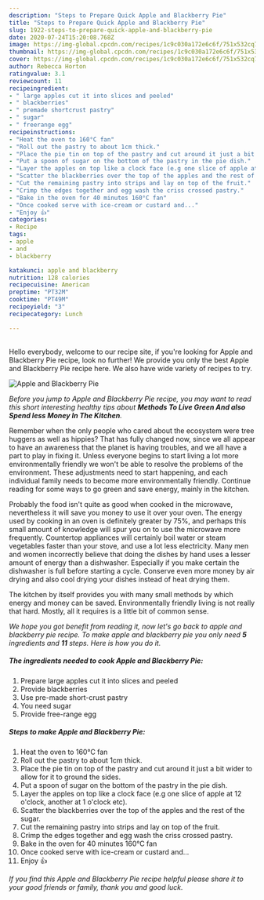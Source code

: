 ```yaml
---
description: "Steps to Prepare Quick Apple and Blackberry Pie"
title: "Steps to Prepare Quick Apple and Blackberry Pie"
slug: 1922-steps-to-prepare-quick-apple-and-blackberry-pie
date: 2020-07-24T15:20:08.768Z
image: https://img-global.cpcdn.com/recipes/1c9c030a172e6c6f/751x532cq70/apple-and-blackberry-pie-recipe-main-photo.jpg
thumbnail: https://img-global.cpcdn.com/recipes/1c9c030a172e6c6f/751x532cq70/apple-and-blackberry-pie-recipe-main-photo.jpg
cover: https://img-global.cpcdn.com/recipes/1c9c030a172e6c6f/751x532cq70/apple-and-blackberry-pie-recipe-main-photo.jpg
author: Rebecca Horton
ratingvalue: 3.1
reviewcount: 11
recipeingredient:
- " large apples cut it into slices and peeled"
- " blackberries"
- " premade shortcrust pastry"
- " sugar"
- " freerange egg"
recipeinstructions:
- "Heat the oven to 160°C fan"
- "Roll out the pastry to about 1cm thick."
- "Place the pie tin on top of the pastry and cut around it just a bit wider to allow for it to ground the sides."
- "Put a spoon of sugar on the bottom of the pastry in the pie dish."
- "Layer the apples on top like a clock face (e.g one slice of apple at 12 o&#39;clock, another at 1 o&#39;clock etc)."
- "Scatter the blackberries over the top of the apples and the rest of the sugar."
- "Cut the remaining pastry into strips and lay on top of the fruit."
- "Crimp the edges together and egg wash the criss crossed pastry."
- "Bake in the oven for 40 minutes 160°C fan"
- "Once cooked serve with ice-cream or custard and..."
- "Enjoy 👍"
categories:
- Recipe
tags:
- apple
- and
- blackberry

katakunci: apple and blackberry 
nutrition: 128 calories
recipecuisine: American
preptime: "PT32M"
cooktime: "PT49M"
recipeyield: "3"
recipecategory: Lunch

---
```

<br>
Hello everybody, welcome to our recipe site, if you're looking for Apple and Blackberry Pie recipe, look no further! We provide you only the best Apple and Blackberry Pie recipe here. We also have wide variety of recipes to try.
<br>


![Apple and Blackberry Pie](https://img-global.cpcdn.com/recipes/1c9c030a172e6c6f/751x532cq70/apple-and-blackberry-pie-recipe-main-photo.jpg)

<i>Before you jump to Apple and Blackberry Pie recipe, you may want to read this short interesting healthy tips about 
<strong>Methods To Live Green And also Spend less Money In The Kitchen</strong>.</i>
</br>

Remember when the only people who cared about the ecosystem were tree huggers as well as hippies? That has fully changed now, since we all appear to have an awareness that the planet is having troubles, and we all have a part to play in fixing it. Unless everyone begins to start living a lot more environmentally friendly we won't be able to resolve the problems of the environment. These adjustments need to start happening, and each individual family needs to become more environmentally friendly. Continue reading for some ways to go green and save energy, mainly in the kitchen.

Probably the food isn't quite as good when cooked in the microwave, nevertheless it will save you money to use it over your oven. The energy used by cooking in an oven is definitely greater by 75%, and perhaps this small amount of knowledge will spur you on to use the microwave more frequently. Countertop appliances will certainly boil water or steam vegetables faster than your stove, and use a lot less electricity. Many men and women incorrectly believe that doing the dishes by hand uses a lesser amount of energy than a dishwasher. Especially if you make certain the dishwasher is full before starting a cycle. Conserve even more money by air drying and also cool drying your dishes instead of heat drying them.

The kitchen by itself provides you with many small methods by which energy and money can be saved. Environmentally friendly living is not really that hard. Mostly, all it requires is a little bit of common sense.


<i>We hope you got benefit from reading it, now let's go back to apple and blackberry pie recipe. To make apple and blackberry pie you only need <strong>5</strong> ingredients and <strong>11</strong> steps. Here is how you do it.
</i>

##### The ingredients needed to cook Apple and Blackberry Pie:

1. Prepare  large apples cut it into slices and peeled
1. Provide  blackberries
1. Use  pre-made short-crust pastry
1. You need  sugar
1. Provide  free-range egg


##### Steps to make Apple and Blackberry Pie:

1. Heat the oven to 160°C fan
1. Roll out the pastry to about 1cm thick.
1. Place the pie tin on top of the pastry and cut around it just a bit wider to allow for it to ground the sides.
1. Put a spoon of sugar on the bottom of the pastry in the pie dish.
1. Layer the apples on top like a clock face (e.g one slice of apple at 12 o&#39;clock, another at 1 o&#39;clock etc).
1. Scatter the blackberries over the top of the apples and the rest of the sugar.
1. Cut the remaining pastry into strips and lay on top of the fruit.
1. Crimp the edges together and egg wash the criss crossed pastry.
1. Bake in the oven for 40 minutes 160°C fan
1. Once cooked serve with ice-cream or custard and...
1. Enjoy 👍


<i>If you find this Apple and Blackberry Pie recipe helpful please share it to your good friends or family, thank you and good luck.</i>
